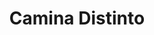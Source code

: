 ---
title: "Camina Distinto"
url: /ciudad-autonoma-de-buenos-aires/camina-distinto/
shop: Schuhe
---